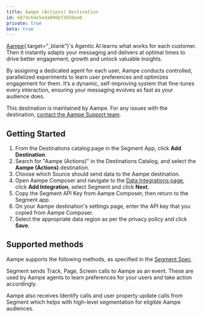 ```yaml
---
title: Aampe (Actions) Destination
id: 6874c64e5eda096bf3850ee0
private: true
beta: true
---
```


[Aampe](https://aampe.com/){:target="_blank”}'s Agentic AI learns what works for each customer. Then it instantly adapts your messaging and delivers at optimal times to drive better engagement, growth and unlock valuable insights. 

By assigning a dedicated agent for each user, Aampe conducts controlled, parallelized experiments to learn user preferences and optimizes engagement for them. It’s a dynamic, self-improving system that fine-tunes every interaction, ensuring your messaging evolves as fast as your audience does.

This destination is maintained by Aampe. For any issues with the destination, [contact the Aampe Support team](mailto:developer@aampe.com).

## Getting Started
1. From the Destinations catalog page in the Segment App, click **Add Destination**.
2. Search for "Aampe (Actions)" in the Destinations Catalog, and select the **Aampe (Actions)** destination.
3. Choose which Source should send data to the Aampe destination.
4. Open Aampe Composer and navigate to the [Data Integrations page](https://compose.aampe.com/configure/integrations), click **Add Integration**, select Segment and click **Next**.
5. Copy the Segment API Key from Aampe Composer, then return to the Segment app.
6. On your Aampe destination's settings page, enter the API key that you copied from Aampe Composer.
7. Select the appropriate data region as per the privacy policy and click **Save**. 

## Supported methods

Aampe supports the following methods, as specified in the [Segment Spec](/docs/connections/spec).

Segment sends Track, Page, Screen calls to Aampe as an event. These are used by Aampe agents to learn preferences for your users and take action accordingly. 

Aampe also receives Identify calls and user property update calls from Segment which helps with high-level segmentation for eligible Aampe audiences.
